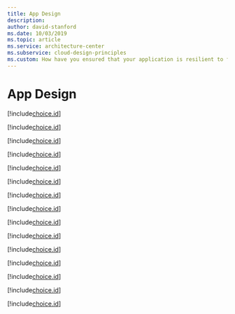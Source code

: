 ```yaml
---
title: App Design
description: 
author: david-stanford
ms.date: 10/03/2019
ms.topic: article
ms.service: architecture-center
ms.subservice: cloud-design-principles
ms.custom: How have you ensured that your application is resilient to failures? 
---
```


# App Design

<!-- Retry and Circuit Breaker patterns are used -->
[!include[choice.id](xref:52f1a917-f368-439a-98f9-0262a25de762)]

<!-- Third-party services have documented SLAs and support information -->
[!include[choice.id](xref:32696b2a-af6d-4c34-8301-aa4a420ecda1)]

<!-- Third-party services are monitored -->
[!include[choice.id](xref:5a3257b3-1668-4edf-949c-717de2efc1bb)]

<!-- Health probes/checks are implemented for load balancers (LB) and application gateways (AGW) -->
[!include[choice.id](xref:b58e95eb-a88b-469c-9842-9adf4f2b56ed)]

<!-- Storage is replicated locally utilizing RAID or equivialnt technologies to protect against disk failure -->
[!include[choice.id](xref:5d3517be-f6f3-4c0c-8f0d-bc534d0c509a)]

<!-- Load balancing is implemented -->
[!include[choice.id](xref:cb5b6fb3-ef56-490c-b8a9-42d66b71f1b9)]

<!-- Throttling is implemented -->
[!include[choice.id](xref:ebd007eb-55b7-4189-af5a-388cf30e318f)]

<!-- Message brokers are utilized -->
[!include[choice.id](xref:ea92ec48-0524-41e1-ae33-f0b7fd901059)]

<!-- Each application component has an SLA defined -->
[!include[choice.id](xref:46c01ec1-43ae-424b-9ef7-f328cea862fa)]

<!-- Multiple instances of the app & database are running -->
[!include[choice.id](xref:38d1d690-c16a-4343-8147-f24a5b3df0d5)]

<!-- Performed a failure mode analysis of the application. -->
[!include[choice.id](xref:6cbc14af-ed03-4ad4-929e-1b4905c2cdbc)]

<!-- Availability Sets are used for each application tier -->
[!include[choice.id](xref:8ad5e66c-bdc0-40ef-93cb-bcb5787fff8c)]

<!-- VMs are replicated using Azure Site Recovery -->
[!include[choice.id](xref:4fc5dd89-3067-49ed-a65a-42d4f9182964)]

<!-- Deployed the application across multiple regions -->
[!include[choice.id](xref:61c17190-428b-47ca-b09f-68daca74faf2)]

<!-- Health probes are configured and tested for load balancers and traffic managers -->
[!include[choice.id](xref:808d565e-331d-44e5-866d-eb563f89c575)]

